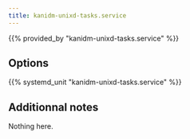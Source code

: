 ```yaml
---
title: kanidm-unixd-tasks.service
---
```


{{% provided_by "kanidm-unixd-tasks.service" %}}

## Options

{{% systemd_unit "kanidm-unixd-tasks.service" %}}

## Additionnal notes

Nothing here.